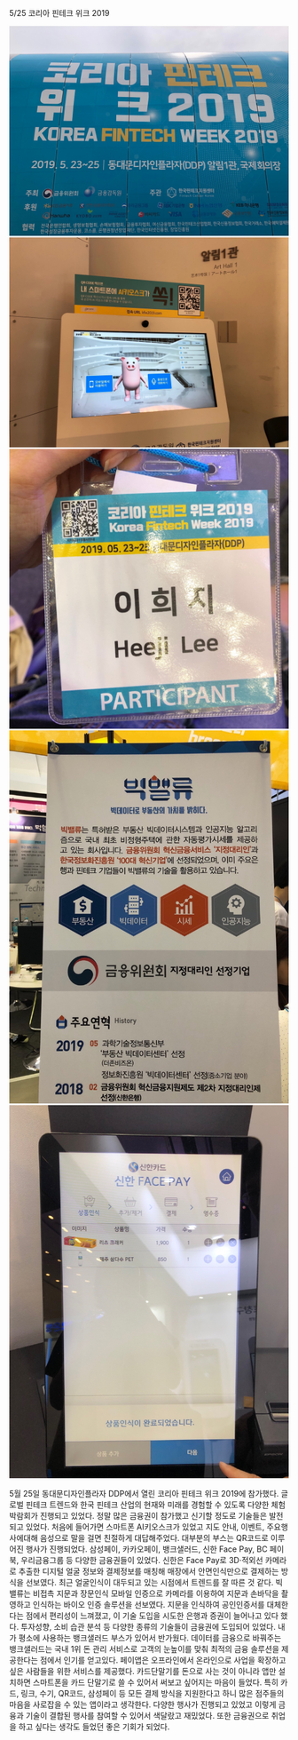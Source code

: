 5/25  코리아 핀테크 위크 2019

![1](1.jpeg)
![2](2.jpeg)
![3](3.jpeg)
![4](4.jpeg)
![5](5.jpeg)

5월 25일 동대문디자인플라자 DDP에서 열린 코리아 핀테크 위크 2019에 참가했다. 글로벌 핀테크 트렌드와 한국 핀테크 산업의 현재와 미래를 경험할 수 있도록 다양한 체험 박람회가 진행되고 있었다. 정말 많은 금융권이 참가했고 신기할 정도로 기술들은 발전되고 있었다. 처음에 들어가면 스마트폰 AI키오스크가 있었고 지도 안내, 이벤트, 주요행사에대해 음성으로 말을 걸면 친절하게 대답해주었다.  대부분의 부스는 QR코드로 이루어진 행사가 진행되었다. 삼성페이, 카카오페이, 뱅크샐러드, 신한 Face Pay, BC 페이북, 우리금융그룹 등 다양한 금융권들이 있었다. 신한은 Face Pay로 3D·적외선 카메라로 추출한 디지털 얼굴 정보와 결제정보를 매칭해 매장에서 안면인식만으로 결제하는 방식을 선보였다. 최근 얼굴인식이 대두되고 있는 시점에서 트렌드를 잘 따른 것 같다. 빅밸류는 비접촉 지문과 장문인식 모바일 인증으로 카메라를 이용하여 지문과 손바닥을 촬영하고 인식하는 바이오 인증 솔루션을 선보였다. 지문을 인식하여 공인인증서를 대체한다는 점에서 편리성이 느껴졌고, 이 기술 도입을 시도한 은행과 증권이 늘어나고 있다 했다. 투자성향, 소비 습관 분석 등 다양한 종류의 기술들이 금융권에 도입되어 있었다. 내가 평소에 사용하는 뱅크샐러드 부스가 있어서 반가웠다. 데이터를 금융으로 바꿔주는 뱅크샐러드는 국내 1위 돈 관리 서비스로 고객의 눈높이를 맞춰 최적의 금융 솔루션을 제공한다는 점에서 인기를 얻고있다. 페이앱은 오프라인에서 온라인으로 사업을 확장하고 싶은 사람들을 위한 서비스를 제공했다. 카드단말기를 돈으로 사는 것이 아니라 앱만 설치하면 스마트폰을 카드 단말기로 쓸 수 있어서 써보고 싶어지는 마음이 들었다. 특히 카드, 링크, 수기, QR코드, 삼성페이 등 모든 결제 방식을 지원한다고 하니 많은 점주들의 마음을 사로잡을 수 있는 앱이라고 생각한다. 다양한 행사가 진행되고 있었고 이렇게 금융과 기술이 결합된 행사를 참여할 수 있어서 색달랐고 재밌었다. 또한 금융권으로 취업을 하고 싶다는 생각도 들었던 좋은 기회가 되었다. 

